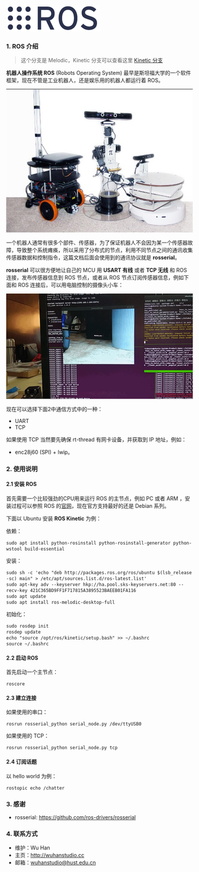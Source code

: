 ![](doc/rosorg.png)

### 1. ROS 介绍

> 这个分支是 Melodic，Kinetic 分支可以查看这里 [Kinetic 分支](https://github.com/wuhanstudio/rt-rosserial/tree/kinetic)

**机器人操作系统 ROS** (Robots Operating System) 最早是斯坦福大学的一个软件框架，现在不管是工业机器人，还是娱乐用的机器人都运行着 ROS。

![robots](doc/ros.png)

一个机器人通常有很多个部件、传感器，为了保证机器人不会因为某一个传感器故障，导致整个系统瘫痪，所以采用了分布式的节点，利用不同节点之间的通讯收集传感器数据和控制指令，这篇文档后面会使用到的通讯协议就是 **rosserial**。

**rosserial** 可以很方便地让自己的 MCU 用 **USART 有线** 或者 **TCP 无线**  和 ROS 连接，发布传感器信息到 ROS 节点，或者从 ROS 节点订阅传感器信息，例如下面和 ROS 连接后，可以用电脑控制的摄像头小车：

![ros car](doc/ros.gif)

现在可以选择下面2中通信方式中的一种：

- UART
- TCP 

如果使用 TCP 当然要先确保 rt-thread 有网卡设备，并获取到 IP 地址，例如：

- enc28j60 (SPI) + lwip。


### 2. 使用说明

#### 2.1 安装 ROS

首先需要一个比较强劲的CPU用来运行 ROS 的主节点，例如 PC 或者 ARM ，安装过程可以参照 ROS 的[官网](http://wiki.ros.org/ROS/Installation)，现在官方支持最好的还是 Debian 系列。

下面以 Ubuntu 安装 **ROS Kinetic** 为例：

依赖：

	sudo apt install python-rosinstall python-rosinstall-generator python-wstool build-essential

安装：  

	sudo sh -c 'echo "deb http://packages.ros.org/ros/ubuntu $(lsb_release -sc) main" > /etc/apt/sources.list.d/ros-latest.list'
	sudo apt-key adv --keyserver hkp://ha.pool.sks-keyservers.net:80 --recv-key 421C365BD9FF1F717815A3895523BAEEB01FA116
	sudo apt update
	sudo apt install ros-melodic-desktop-full

初始化： 

	sudo rosdep init
	rosdep update
	echo "source /opt/ros/kinetic/setup.bash" >> ~/.bashrc
	source ~/.bashrc

#### 2.2 启动 ROS

首先启动一个主节点：

	roscore

#### 2.3 建立连接

如果使用的串口：

	rosrun rosserial_python serial_node.py /dev/ttyUSB0

如果使用的 TCP：

	rosrun rosserial_python serial_node.py tcp

#### 2.4 订阅话题

以 hello world 为例：

	rostopic echo /chatter


### 3. 感谢

- rosserial: https://github.com/ros-drivers/rosserial

### 4. 联系方式

* 维护：Wu Han
* 主页：http://wuhanstudio.cc
* 邮箱：wuhanstudio@hust.edu.cn

